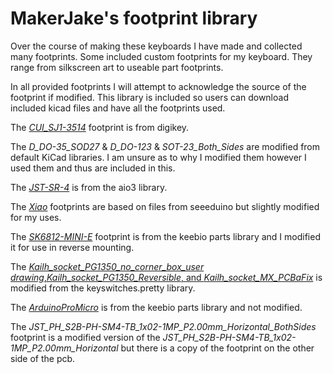 # MakerJake's footprint library

Over the course of making these keyboards I have made and collected many footprints. Some included custom footprints for my keyboard. They range from silkscreen art to useable part footprints. 

In all provided footprints I will attempt to acknowledge the source of the footprint if modified. This library is included so users can download included kicad files and have all the footprints used.

The [*CUI_SJ1-3514*](https://www.digikey.com/en/products/detail/cui-devices/SJ1-3514/738682) footprint is from digikey.

The *D_DO-35_SOD27* & *D_DO-123* & *SOT-23_Both_Sides* are modified from default KiCad libraries. I am unsure as to why I modified them however I used them and thus are included in this.

The [*JST-SR-4*](https://github.com/ai03-2725/random-keyboard-parts.pretty) is from the aio3 library.

The [*Xiao*](https://wiki.seeedstudio.com/Seeeduino-XIAO/#resourses) footprints are based on files from seeeduino but slightly modified for my uses. 

The [*SK6812-MINI-E*](https://github.com/keebio/Keebio-Parts.pretty/tree/master?tab=readme-ov-file) footprint is from the keebio parts library and I modified it for use in reverse mounting. 

The [*Kailh_socket_PG1350_no_corner_box_user drawing*,*Kailh_socket_PG1350_Reversible*, and *Kailh_socket_MX_PCBaFix*](https://github.com/daprice/keyswitches.pretty/tree/master?tab=readme-ov-file) is modified from the keyswitches.pretty library.

The [*ArduinoProMicro*](https://github.com/keebio/Keebio-Parts.pretty/tree/master?tab=readme-ov-file) is from the keebio parts library and not modified. 

The *JST_PH_S2B-PH-SM4-TB_1x02-1MP_P2.00mm_Horizontal_BothSides* footprint is a modified version of the *JST_PH_S2B-PH-SM4-TB_1x02-1MP_P2.00mm_Horizontal* but there is a copy of the footprint on the other side of the pcb.

